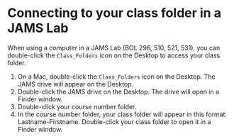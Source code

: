 # Connecting to your class folder in a JAMS Lab

When using a computer in a JAMS Lab \(BOL 296, 510, 521, 531\), you can double-click the `Class_Folders` icon on the Desktop to access your class folder.

1. On a Mac, double-click the `Class_Folders` icon on the Desktop. The JAMS drive will appear on the Desktop.
2. Double-click the JAMS drive on the Desktop. The drive will open in a Finder window. 
3. Double-click your course number folder. 
4. In the course number folder, your class folder will appear in this format: Lastname-Firstname. Double-click your class folder to open it in a Finder window. 



